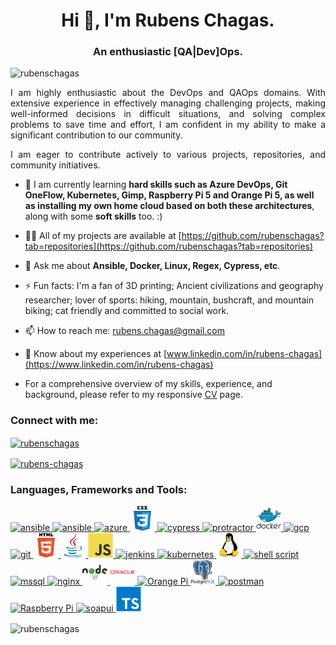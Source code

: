 <h1 align="center">
Hi 👋, I'm Rubens Chagas.
</h1>

<h3 align="center">
An enthusiastic [QA|Dev]Ops.
</h3>

<p align="left"> 
<img src="https://komarev.com/ghpvc/?username=rubenschagas&label=Profile%20views&color=0e75b6&style=flat" alt="rubenschagas" />
</p>

<p align="justify">
I am highly enthusiastic about the DevOps and QAOps domains. With extensive experience in effectively managing 
challenging projects, making well-informed decisions in difficult situations, and solving complex problems to 
save time and effort, I am confident in my ability to make a significant contribution to our community.
</p>

<p align="justify">
I am eager to contribute actively to various projects, repositories, and community initiatives.
</p>

- 🌱 I am currently learning **hard skills such as Azure DevOps, Git OneFlow, Kubernetes, Gimp, Raspberry Pi 5 and Orange Pi 5, as well as installing my own home cloud based on both these architectures**, along with some **soft skills** too. :)

- 👨‍💻 All of my projects are available
  at [https://github.com/rubenschagas?tab=repositories](https://github.com/rubenschagas?tab=repositories)

- 💬 Ask me about **Ansible, Docker, Linux, Regex, Cypress, etc**.

- ⚡ Fun facts: I'm a fan of 3D printing; Ancient civilizations and geography researcher; lover of sports: hiking,
  mountain, bushcraft, and mountain biking; cat friendly and committed to social work.

- 📫 How to reach me: [rubens.chagas@gmail.com](mailto:rubens.chagas@gmail.com)

- 📄 Know about my experiences at [www.linkedin.com/in/rubens-chagas](https://www.linkedin.com/in/rubens-chagas)

- For a comprehensive overview of my skills, experience, and background, please refer to my responsive [CV](https://raw.githack.com/rubenschagas/rubenschagas/main/cv/index.html) page.

<h3 align="left">
Connect with me:
</h3>

<p align="left">
<a href="https://github.com/rubenschagas" target="blank">
<img align="center" src="https://cdn-icons-png.flaticon.com/512/25/25657.png" alt="rubenschagas" height="30" width="30" />
</a>
</p>
<p align="left">
<a href="https://linkedin.com/in/rubens-chagas" target="blank">
<img align="center" src="https://raw.githubusercontent.com/rahuldkjain/github-profile-readme-generator/master/src/images/icons/Social/linked-in-alt.svg" alt="rubens-chagas" height="30" width="30" />
</a>
</p>

<h3 align="left">
Languages, Frameworks and Tools:
</h3>

<p align="left"> 
<a href="https://www.ansible.com" target="_blank" rel="noreferrer"> 
<img src="https://img2.gratispng.com/20180413/oyw/kisspng-ansible-g2-technology-group-red-hat-organization-c-magic-circle-5ad07018670321.713204611523609624422.jpg" alt="ansible" width="40" height="40"/> 
</a> 
<a href="https://eslint.org" target="_blank" rel="noreferrer"> 
<img src="https://upload.wikimedia.org/wikipedia/commons/thumb/e/e3/ESLint_logo.svg/256px-ESLint_logo.svg.png" alt="ansible" width="40" height="40"/> 
</a> 
<a href="https://azure.microsoft.com/en-in/" target="_blank" rel="noreferrer"> 
<img src="https://www.vectorlogo.zone/logos/microsoft_azure/microsoft_azure-icon.svg" alt="azure" width="40" height="40"/> 
</a> 
<a href="https://www.w3schools.com/css/" target="_blank" rel="noreferrer"> 
<img src="https://raw.githubusercontent.com/devicons/devicon/master/icons/css3/css3-original-wordmark.svg" alt="css3" width="40" height="40"/> 
</a> 
<a href="https://www.cypress.io" target="_blank" rel="noreferrer"> 
<img src="https://raw.githubusercontent.com/simple-icons/simple-icons/6e46ec1fc23b60c8fd0d2f2ff46db82e16dbd75f/icons/cypress.svg" alt="cypress" width="40" height="40"/>
</a> 
<a href="https://www.protractortest.org" target="_blank" rel="noreferrer"> <img src="https://cdn.icon-icons.com/icons2/2415/PNG/512/protractor_plain_logo_icon_146387.png" alt="protractor" width="40" height="40"/> 
</a> 
<a href="https://www.docker.com/" target="_blank" rel="noreferrer"> 
<img src="https://raw.githubusercontent.com/devicons/devicon/master/icons/docker/docker-original-wordmark.svg" alt="docker" width="40" height="40"/> 
</a> 
<a href="https://cloud.google.com" target="_blank" rel="noreferrer"> 
<img src="https://www.vectorlogo.zone/logos/google_cloud/google_cloud-icon.svg" alt="gcp" width="40" height="40"/> 
</a> 
<a href="https://git-scm.com/" target="_blank" rel="noreferrer"> 
<img src="https://www.vectorlogo.zone/logos/git-scm/git-scm-icon.svg" alt="git" width="40" height="40"/> 
</a> 
<a href="https://www.w3.org/html/" target="_blank" rel="noreferrer"> 
<img src="https://raw.githubusercontent.com/devicons/devicon/master/icons/html5/html5-original-wordmark.svg" alt="html5" width="40" height="40"/> 
</a> 
<a href="https://www.java.com" target="_blank" rel="noreferrer"> 
<img src="https://raw.githubusercontent.com/devicons/devicon/master/icons/java/java-original.svg" alt="java" width="40" height="40"/> 
</a> 
<a href="https://developer.mozilla.org/en-US/docs/Web/JavaScript" target="_blank" rel="noreferrer"> 
<img src="https://raw.githubusercontent.com/devicons/devicon/master/icons/javascript/javascript-original.svg" alt="javascript" width="40" height="40"/> 
</a> 
<a href="https://www.jenkins.io" target="_blank" rel="noreferrer"> 
<img src="https://www.vectorlogo.zone/logos/jenkins/jenkins-icon.svg" alt="jenkins" width="40" height="40"/> 
</a>
<a href="https://kubernetes.io/" target="_blank" rel="noreferrer"> 
<img src="https://upload.wikimedia.org/wikipedia/commons/thumb/3/39/Kubernetes_logo_without_workmark.svg/1234px-Kubernetes_logo_without_workmark.svg.png" alt="kubernetes" width="40" height="40"/> 
</a>
<a href="https://www.linux.org/" target="_blank" rel="noreferrer"> 
<img src="https://raw.githubusercontent.com/devicons/devicon/master/icons/linux/linux-original.svg" alt="linux" width="40" height="40"/> 
</a>
<a href="https://www.gnu.org/software/bash/" target="_blank" rel="noreferrer"> 
<img src="https://bashlogo.com/img/symbol/jpg/full_colored_light.jpg" alt="shell script" width="40" height="40"/> 
</a> 
<a href="https://www.microsoft.com/en-us/sql-server" target="_blank" rel="noreferrer"> 
<img src="https://www.svgrepo.com/show/303229/microsoft-sql-server-logo.svg" alt="mssql" width="40" height="40"/> 
</a> 
<a href="https://www.nginx.com/" target="_blank" rel="noreferrer"> 
<img src="https://www.svgrepo.com/show/373924/nginx.svg" alt="nginx" width="40" height="40"/> 
</a> 
<a href="https://nodejs.org" target="_blank" rel="noreferrer"> 
<img src="https://raw.githubusercontent.com/devicons/devicon/master/icons/nodejs/nodejs-original-wordmark.svg" alt="nodejs" width="40" height="40"/> 
</a> 
<a href="https://www.oracle.com/" target="_blank" rel="noreferrer"> 
<img src="https://raw.githubusercontent.com/devicons/devicon/master/icons/oracle/oracle-original.svg" alt="oracle" width="40" height="40"/> 
</a> 
<a href="http://www.orangepi.org/" target="_blank" rel="noreferrer"> 
<img src="https://styles.redditmedia.com/t5_39s5l/styles/communityIcon_wq9sdpoums861.png" alt="Orange Pi" width="40" height="40"/> 
</a>
<a href="https://www.postgresql.org" target="_blank" rel="noreferrer"> 
<img src="https://raw.githubusercontent.com/devicons/devicon/master/icons/postgresql/postgresql-original-wordmark.svg" alt="postgresql" width="40" height="40"/> 
</a> 
<a href="https://postman.com" target="_blank" rel="noreferrer"> 
<img src="https://www.vectorlogo.zone/logos/getpostman/getpostman-icon.svg" alt="postman" width="40" height="40"/> 
</a>
<a href="https://www.raspberrypi.org/" target="_blank" rel="noreferrer"> 
<img src="https://www.raspberrypi.com/app/uploads/2022/02/COLOUR-Raspberry-Pi-Symbol-Registered.png" alt="Raspberry Pi" width="40" height="40"/> 
</a>
<a href="https://www.soapui.org" target="_blank" rel="noreferrer"> 
<img src="https://www.soapui.org/soapui/media/images/stories/homepage/Features/soapUI-logo.png" alt="soapui" width="40" height="40"/> 
</a> 
<a href="https://www.typescriptlang.org/" target="_blank" rel="noreferrer"> 
<img src="https://raw.githubusercontent.com/devicons/devicon/master/icons/typescript/typescript-original.svg" alt="typescript" width="40" height="40"/> 
</a> 
</p>
<p>
<img align="center" src="https://github-readme-stats.vercel.app/api/top-langs?username=rubenschagas&show_icons=true&locale=en&layout=compact" alt="rubenschagas" />
</p>
